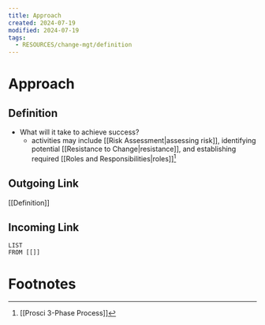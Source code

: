 ```yaml
---
title: Approach
created: 2024-07-19
modified: 2024-07-19
tags:
  - RESOURCES/change-mgt/definition
---
```

# Approach
## Definition
- What will it take to achieve success?
	- activities may include [[Risk Assessment|assessing risk]], identifying potential [[Resistance to Change|resistance]], and establishing required [[Roles and Responsibilities|roles]][^1]

## Outgoing Link
[[Definition]]
## Incoming Link
```dataview
LIST
FROM [[]]
```
# Footnotes

[^1]: [[Prosci 3-Phase Process]]